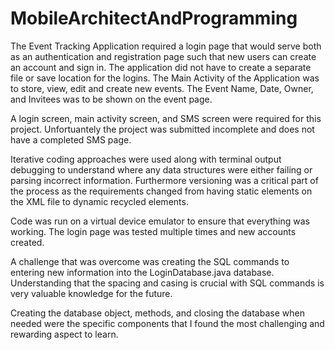 # MobileArchitectAndProgramming

The Event Tracking Application required a login page that would serve both as an authentication and registration page such that new users can create an account and sign in.  The application did not have to create a separate file or save location for the logins.  The Main Activity of the Application was to store, view, edit and create new events.  The Event Name, Date, Owner, and Invitees was to be shown on the event page.  

A login screen, main activity screen, and SMS screen were required for this project.  Unfortuantely the project was submitted incomplete and does not have a completed SMS page.  

Iterative coding approaches were used along with terminal output debugging to understand where any data structures were either failing or parsing incorrect information.  Furthermore versioning was a critical part of the process as the requirements changed from having static elements on the XML file to dynamic recycled elements. 

Code was run on a virtual device emulator to ensure that everything was working.  The login page was tested multiple times and new accounts created. 

A challenge that was overcome was creating the SQL commands to entering new information into the LoginDatabase.java database.  Understanding that the spacing and casing is crucial with SQL commands is very valuable knowledge for the future. 

Creating the database object, methods, and closing the database when needed were the specific components that I found the most challenging and rewarding aspect to learn. 

